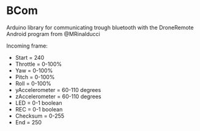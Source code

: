 # BCom
Arduino library for communicating trough bluetooth with the DroneRemote Android program from @MRinalducci


Incoming frame:
- Start = 240 
- Throttle = 0-100%
- Yaw = 0-100%
- Pitch = 0-100% 
- Roll = 0-100% 
- yAccelerometer = 60-110 degrees
- zAccelerometer = 60-110 degrees
- LED = 0-1 boolean
- REC = 0-1 boolean
- Checksum = 0-255
- End = 250
